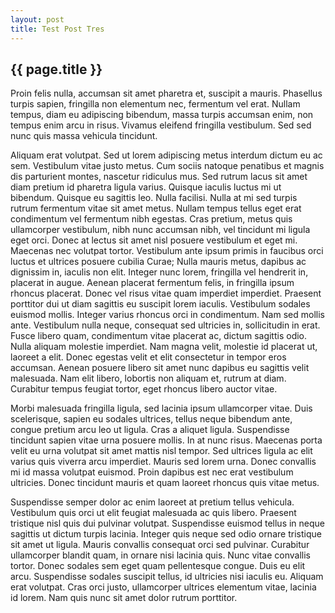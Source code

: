 ```yaml
---
layout: post
title: Test Post Tres
---
```


## {{ page.title }}

Proin felis nulla, accumsan sit amet pharetra et, suscipit a mauris. Phasellus turpis sapien, fringilla non elementum nec, fermentum vel erat. Nullam tempus, diam eu adipiscing bibendum, massa turpis accumsan enim, non tempus enim arcu in risus. Vivamus eleifend fringilla vestibulum. Sed sed nunc quis massa vehicula tincidunt.

Aliquam erat volutpat. Sed ut lorem adipiscing metus interdum dictum eu ac sem. Vestibulum vitae justo metus. Cum sociis natoque penatibus et magnis dis parturient montes, nascetur ridiculus mus. Sed rutrum lacus sit amet diam pretium id pharetra ligula varius. Quisque iaculis luctus mi ut bibendum. Quisque eu sagittis leo. Nulla facilisi. Nulla at mi sed turpis rutrum fermentum vitae sit amet metus. Nullam tempus tellus eget erat condimentum vel fermentum nibh egestas. Cras pretium, metus quis ullamcorper vestibulum, nibh nunc accumsan nibh, vel tincidunt mi ligula eget orci. Donec at lectus sit amet nisl posuere vestibulum et eget mi. Maecenas nec volutpat tortor. Vestibulum ante ipsum primis in faucibus orci luctus et ultrices posuere cubilia Curae; Nulla mauris metus, dapibus ac dignissim in, iaculis non elit. Integer nunc lorem, fringilla vel hendrerit in, placerat in augue. Aenean placerat fermentum felis, in fringilla ipsum rhoncus placerat. Donec vel risus vitae quam imperdiet imperdiet. Praesent porttitor dui ut diam sagittis eu suscipit lorem iaculis. Vestibulum sodales euismod mollis. Integer varius rhoncus orci in condimentum. Nam sed mollis ante. Vestibulum nulla neque, consequat sed ultricies in, sollicitudin in erat. Fusce libero quam, condimentum vitae placerat ac, dictum sagittis odio. Nulla aliquam molestie imperdiet. Nam magna velit, molestie id placerat ut, laoreet a elit. Donec egestas velit et elit consectetur in tempor eros accumsan. Aenean posuere libero sit amet nunc dapibus eu sagittis velit malesuada. Nam elit libero, lobortis non aliquam et, rutrum at diam. Curabitur tempus feugiat tortor, eget rhoncus libero auctor vitae.

Morbi malesuada fringilla ligula, sed lacinia ipsum ullamcorper vitae. Duis scelerisque, sapien eu sodales ultrices, tellus neque bibendum ante, congue pretium arcu leo ut ligula. Cras a aliquet ligula. Suspendisse tincidunt sapien vitae urna posuere mollis. In at nunc risus. Maecenas porta velit eu urna volutpat sit amet mattis nisl tempor. Sed ultrices ligula ac elit varius quis viverra arcu imperdiet. Mauris sed lorem urna. Donec convallis mi id massa volutpat euismod. Proin dapibus est nec erat vestibulum ultricies. Donec tincidunt mauris et quam laoreet rhoncus quis vitae metus. 

Suspendisse semper dolor ac enim laoreet at pretium tellus vehicula. Vestibulum quis orci ut elit feugiat malesuada ac quis libero. Praesent tristique nisl quis dui pulvinar volutpat. Suspendisse euismod tellus in neque sagittis ut dictum turpis lacinia. Integer quis neque sed odio ornare tristique sit amet ut ligula. Mauris convallis consequat orci sed pulvinar. Curabitur ullamcorper blandit quam, in ornare nisi lacinia quis. Nunc vitae convallis tortor. Donec sodales sem eget quam pellentesque congue. Duis eu elit arcu. Suspendisse sodales suscipit tellus, id ultricies nisi iaculis eu. Aliquam erat volutpat. Cras orci justo, ullamcorper ultrices elementum vitae, lacinia id lorem. Nam quis nunc sit amet dolor rutrum porttitor.

